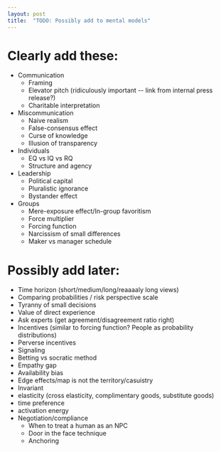 ```yaml
---
layout: post
title:  "TODO: Possibly add to mental models"
---
```


# Clearly add these:

- Communication
  - Framing
  - Elevator pitch (ridiculously important -- link from internal press
    release?)
  - Charitable interpretation
- Miscommunication
  - Naive realism
  - False-consensus effect
  - Curse of knowledge
  - Illusion of transparency
- Individuals
  - EQ vs IQ vs RQ
  - Structure and agency
- Leadership
  - Political capital
  - Pluralistic ignorance
  - Bystander effect
- Groups
  - Mere-exposure effect/In-group favoritism
  - Force multiplier
  - Forcing function
  - Narcissism of small differences
  - Maker vs manager schedule

# Possibly add later:

- Time horizon (short/medium/long/reaaaaly long views)
- Comparing probabilities / risk perspective scale
- Tyranny of small decisions
- Value of direct experience
- Ask experts (get agreement/disagreement ratio right)
- Incentives (similar to forcing function? People as probability
  distributions)
- Perverse incentives
- Signaling
- Betting vs socratic method
- Empathy gap
- Availability bias
- Edge effects/map is not the territory/casuistry
- Invariant
- elasticity (cross elasticity, complimentary goods, substitute goods)
- time preference
- activation energy
- Negotiation/compliance
  - When to treat a human as an NPC
  - Door in the face technique
  - Anchoring
